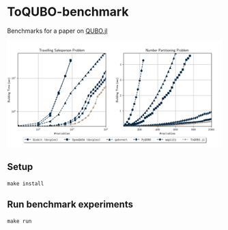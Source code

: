# ToQUBO-benchmark

Benchmarks for a paper on [QUBO.jl](https://github.com/psrenergy/QUBO.jl)

<div align="center">
    <img src="./data/results.png" alt="Benchmark Results" width="700px">
</div>

## Setup
```
make install
```

## Run benchmark experiments

```
make run
```
